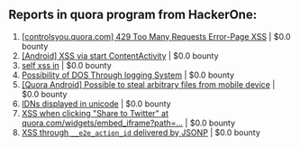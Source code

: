 ## Reports in quora program from HackerOne:
1. [[controlsyou.quora.com] 429 Too Many Requests Error-Page XSS](https://hackerone.com/reports/189768) | $0.0 bounty
2. [[Android] XSS via start ContentActivity](https://hackerone.com/reports/189793) | $0.0 bounty
3. [self xss in](https://hackerone.com/reports/228539) | $0.0 bounty
4. [Possibility of DOS Through logging System](https://hackerone.com/reports/242489) | $0.0 bounty
5. [[Quora Android] Possible to steal arbitrary files from mobile device](https://hackerone.com/reports/258460) | $0.0 bounty
6. [IDNs displayed in unicode](https://hackerone.com/reports/266454) | $0.0 bounty
7. [XSS when clicking "Share to Twitter" at quora.com/widgets/embed_iframe?path=...](https://hackerone.com/reports/258876) | $0.0 bounty
8. [XSS through `__e2e_action_id` delivered by JSONP](https://hackerone.com/reports/259100) | $0.0 bounty